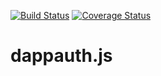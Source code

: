 [![Build Status](https://travis-ci.com/dapperlabs/dappauth.js.svg?branch=master)](https://travis-ci.com/dapperlabs/dappauth.js)
[![Coverage Status](https://coveralls.io/repos/github/dapperlabs/dappauth.js/badge.svg?branch=master)](https://coveralls.io/github/dapperlabs/dappauth.js?branch=master)
# dappauth.js
